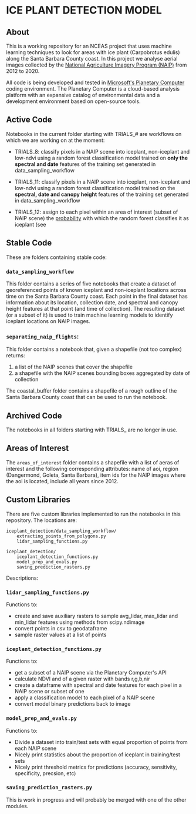 # ICE PLANT DETECTION MODEL


## About

This is a working repository for an NCEAS project that uses machine learning techniques to look for areas with ice plant (Carpobrotus edulis) along the Santa Barbara County coast. In this project we analyse aerial images collected by the [National Agriculture Imagery Program (NAIP)](https://naip-usdaonline.hub.arcgis.com) from 2012 to 2020. 

All code is being developed and tested in [Microsoft's Planetary Computer](https://planetarycomputer.microsoft.com) coding environment. The Planetary Computer is a cloud-based analysis platform with an expansive catalog of environmental data and a development environment based on open-source tools.

[//]: # (--------------------)

## Active Code 

Notebooks in the current folder starting with TRIALS_# are workflows on which we are working on at the moment:

* TRIALS_8: classify pixels in a NAIP scene into iceplant, non-iceplant and low-ndvi using a random forest classification model trained on **only the spectral and date** features of the training set generated in data_sampling_workflow

* TRIALS_11: classify pixels in a NAIP scene into iceplant, non-iceplant and low-ndvi using a random forest classification model trained on the **spectral, date and canopy height** features of the training set generated in data_sampling_workflow

* TRIALS_12: assign to each pixel within an area of interest (subset of NAIP scene) the [probability](https://scikit-learn.org/stable/modules/generated/sklearn.ensemble.RandomForestClassifier.html#sklearn.ensemble.RandomForestClassifier.predict_proba)  with which the random forest classifies it as iceplant (see 

[//]: # (--------------------)

## Stable Code

These are folders containing stable code:

### `data_sampling_workflow`

This folder contains a series of five notebooks that create a dataset of georeferenced points of known iceplant and non-iceplant locations across time on the Santa Barbara County coast. Each point in the final dataset has information about its location, collection date, and spectral and canopy height features at that point (and time of collection). The resulting dataset (or a subset of it) is used to train machine learning models to identify iceplant locations on NAIP images.  

### `separating_naip_flights`:

This folder contains a notebook that, given a shapefile (not too complex) returns:

   1. a list of the NAIP scenes that cover the shapefile
   2. a shapefile with the NAIP scenes bounding boxes aggregated by date of collection
    
The coastal_buffer folder contains a shapefile of a rough outline of the Santa Barbara County coast that can be used to run the notebook. 

[//]: # (--------------------)

## Archived Code

The notebooks in all folders starting with TRIALS_ are no longer in use.

[//]: # (--------------------)

## Areas of Interest

The `areas_of_interest` folder contains a shapefile with a list of aeras of interest and the following corresponding attributes: name of aoi, region (Dangermond, Goleta, Santa Barbara), item ids for the NAIP images where the aoi is located, include all years since 2012.  


[//]: # (--------------------)

## Custom Libraries

There are five custom libraries implemented to run the notebooks in this repository. The locations are:

	iceplant_detection/data_sampling_workflow/
		extracting_points_from_polygons.py
		lidar_sampling_functions.py
        
	iceplant_detection/
		iceplant_detection_functions.py
		model_prep_and_evals.py
		saving_prediction_rasters.py

Descriptions:

### `lidar_sampling_functions.py`
Functions to:

   * create and save auxiliary rasters to sample avg_lidar, max_lidar and min_lidar features using methods from scipy.ndimage 
   * convert points in csv to geodataframe
   * sample raster values at a list of points
    
### `iceplant_detection_functions.py`
Functions to:
   - get a subset of a NAIP scene via the Planetary Computer's API
   - calculate NDVI and of a given raster with bands r,g,b,nir
   - create a dataframe with spectral and date features for each pixel in a NAIP scene or subset of one
   - apply a classification model to each pixel of a NAIP scene
   - convert model binary predictions back to image

### `model_prep_and_evals.py`
Functions to:
   - Divide a dataset into train/test sets with equal proportion of points from each NAIP scene
   - Nicely print statistics about the proportion of iceplant in training/test sets
   - Nicely print threshold metrics for predictions (accuracy, sensitivity, specificity, precsion, etc)

### `saving_prediction_rasters.py`
This is work in progress and will probably be merged with one of the other modules.

